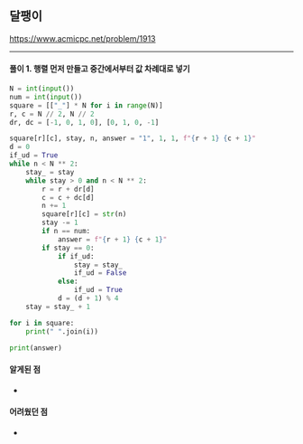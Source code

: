 ## 달팽이

https://www.acmicpc.net/problem/1913

---

#### 풀이 1. 행렬 먼저 만들고 중간에서부터 값 차례대로 넣기

```python
N = int(input())
num = int(input())
square = [["_"] * N for i in range(N)]
r, c = N // 2, N // 2
dr, dc = [-1, 0, 1, 0], [0, 1, 0, -1]

square[r][c], stay, n, answer = "1", 1, 1, f"{r + 1} {c + 1}"
d = 0
if_ud = True
while n < N ** 2:
    stay_ = stay
    while stay > 0 and n < N ** 2:
        r = r + dr[d]
        c = c + dc[d]
        n += 1
        square[r][c] = str(n)
        stay -= 1
        if n == num:
            answer = f"{r + 1} {c + 1}"
        if stay == 0:
            if if_ud:
                stay = stay_
                if_ud = False
            else:
                if_ud = True
            d = (d + 1) % 4
    stay = stay_ + 1

for i in square:
    print(" ".join(i))

print(answer)
```

#### 알게된 점
  + 

#### 어려웠던 점
  + 
